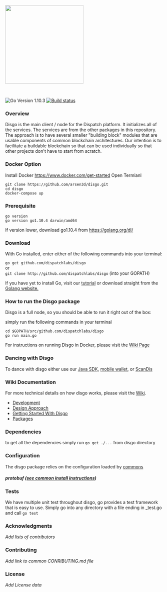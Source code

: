 <img src="https://dispatchlabs.io/wp-content/themes/ccprototypev5/images/dispatchlabs-logo.png" width="250">
 
&nbsp;

![Go Version 1.10.3](http://b.repl.ca/v1/Go_Version-1.10.3-brightgreen.png)
[![Build status](https://ci.appveyor.com/api/projects/status/9hil01is3aflgg6l?svg=true)](https://ci.appveyor.com/project/DispatchLabs/disgo-26m8t)

<a name="overview"></a>
### Overview

Disgo is the main client / node for the Dispatch platform. It initializes all of the services. The services are from the other packages in this repository.  The approach is to have several smaller "building block" modules that are usable components of common blockchain architectures. Our intention is to facilitate a buildable blockchain so that can be used individually so that other projects don't have to start from scratch.
### Docker Option
Install Docker https://www.docker.com/get-started
Open Termianl
```
git clone https://github.com/arsen3d/disgo.git
cd disgo
docker-compose up
```

### Prerequisite
```
go version
go version go1.10.4 darwin/amd64
```
If version lower, download go1.10.4 from 
https://golang.org/dl/
### Download

With Go installed, enter either of the following commands into your terminal:

`go get github.com/dispatchlabs/disgo`  
or  
`git clone http://github.com/dispatchlabs/disgo` (into your GOPATH)

If you have yet to install Go, visit our [tutorial](https://github.com/dispatchlabs/samples/tree/master/golang-setup) or download straight from the [Golang website.](https://golang.org/dl/)
<a name="running"></a>
### How to run the Disgo package

Disgo is a full node, so you should be able to run it right out of the box:

simply run the following commands in your terminal

```
cd $GOPATH/src/github.com/dispatchlabs/disgo
go run main.go
```

For instructions on running Disgo in Docker, please visit the [Wiki Page](https://github.com/dispatchlabs/disgo/wiki#docker)

<a name="using"></a>
### Dancing with Disgo
To dance with disgo either use our [Java SDK](https://github.com/dispatchlabs/java-sdk), [mobile wallet](https://github.com/dispatchlabs/mobile-wallet), or [ScanDis](https://github.com/dispatchlabs/scandis)

<a name="wiki"></a>
### Wiki Documentation
For more technical details on how disgo works, please visit the [Wiki](https://github.com/dispatchlabs/disgo/wiki). 

 - [Development](https://github.com/dispatchlabs/disgo/wiki#development)
 - [Design Approach](https://github.com/dispatchlabs/disgo/wiki#design-approach) 
 - [Getting Started With Disgo](https://github.com/dispatchlabs/disgo/wiki#getting-started-with-disgo)
 - [Packages](https://github.com/dispatchlabs/disgo/wiki#packages)

<a name="dependencies"></a>
### Dependencies

to get all the dependencies simply run `go get ./...` from disgo directory

<a name="configuration"></a>
### Configuration
The disgo package relies on the configuration loaded by [commons](https://github.com/dispatchlabs/disgo/tree/master/commons) 

<a name="protobuf"></a>
##### protobuf ([see common install instructions](https://github.com/dispatchlabs/disgo#-develop))

<a name="tests"></a>
### Tests
We have multiple unit test throughout disgo, go provides a test framework that is easy to use. Simply go into any directory with a file ending in _test.go and call `go test`

<a name="acknowledgments"></a>
### Acknowledgments
*Add lists of contributors*

<a name="contributing"></a>
### Contributing
*Add link to common CONRIBUTING.md file*

<a name="license"></a>
### License
*Add License data*
